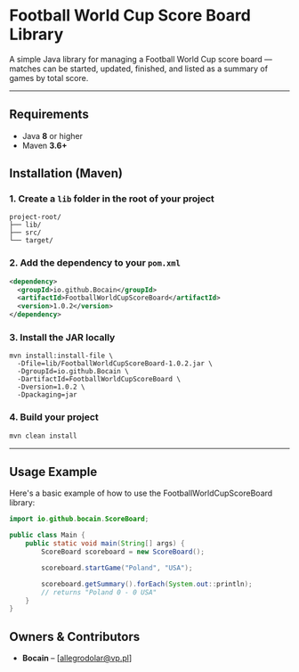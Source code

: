 # Football World Cup Score Board Library

A simple Java library for managing a Football World Cup score board — matches can be started, updated, finished, and listed as a summary of games by total score.

---

## Requirements

- Java **8** or higher
- Maven **3.6+**

## Installation (Maven)

### 1. Create a `lib` folder in the root of your project

```
project-root/
├── lib/
├── src/
└── target/
```

### 2. Add the dependency to your `pom.xml`

```xml
<dependency>
  <groupId>io.github.Bocain</groupId>
  <artifactId>FootballWorldCupScoreBoard</artifactId>
  <version>1.0.2</version>
</dependency>
```

### 3. Install the JAR locally

```
mvn install:install-file \
  -Dfile=lib/FootballWorldCupScoreBoard-1.0.2.jar \
  -DgroupId=io.github.Bocain \
  -DartifactId=FootballWorldCupScoreBoard \
  -Dversion=1.0.2 \
  -Dpackaging=jar
```

### 4. Build your project

```bash
mvn clean install
```

---

## Usage Example

Here's a basic example of how to use the FootballWorldCupScoreBoard library:

```java
import io.github.bocain.ScoreBoard;

public class Main {
    public static void main(String[] args) {
        ScoreBoard scoreboard = new ScoreBoard();

        scoreboard.startGame("Poland", "USA");

        scoreboard.getSummary().forEach(System.out::println); 
        // returns "Poland 0 - 0 USA"
    }
}
```

## Owners & Contributors

- **Bocain** – [allegrodolar@vp.pl]
